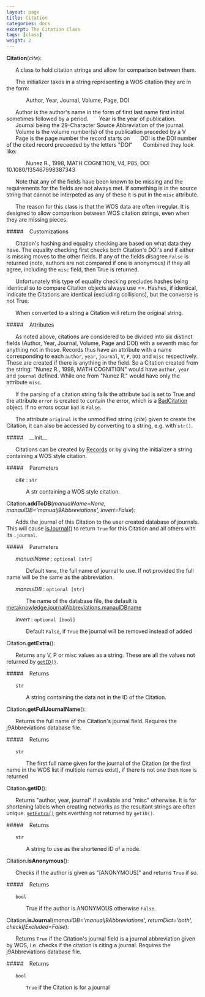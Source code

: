 ```yaml
---
layout: page
title: Citation
categories: docs
excerpt: The Citation Class
tags: [class]
weight: 2
---
```

<a name="Citation"></a>
<a name="Citation"></a>**Citation**(_cite_):

&nbsp;&nbsp;&nbsp;&nbsp;&nbsp;&nbsp;A class to hold citation strings and allow for comparison between them.

&nbsp;&nbsp;&nbsp;&nbsp;&nbsp;&nbsp;The initializer takes in a string representing a WOS citation they are in the form:

&nbsp;&nbsp;&nbsp;&nbsp;&nbsp;&nbsp;&nbsp;&nbsp;&nbsp;&nbsp;&nbsp;&nbsp; Author, Year, Journal, Volume, Page, DOI

&nbsp;&nbsp;&nbsp;&nbsp;&nbsp;&nbsp;Author is the author's name in the form of first last name first initial sometimes followed by a period.
&nbsp;&nbsp;&nbsp;&nbsp;&nbsp;&nbsp;Year is the year of publication.
&nbsp;&nbsp;&nbsp;&nbsp;&nbsp;&nbsp;Journal being the 29-Character Source Abbreviation of the journal.
&nbsp;&nbsp;&nbsp;&nbsp;&nbsp;&nbsp;Volume is the volume number(s) of the publication preceded by a V
&nbsp;&nbsp;&nbsp;&nbsp;&nbsp;&nbsp;Page is the page number the record starts on
&nbsp;&nbsp;&nbsp;&nbsp;&nbsp;&nbsp;DOI is the DOI number of the cited record preceeded by the letters "DOI"
&nbsp;&nbsp;&nbsp;&nbsp;&nbsp;&nbsp;Combined they look like:

&nbsp;&nbsp;&nbsp;&nbsp;&nbsp;&nbsp;&nbsp;&nbsp;&nbsp;&nbsp;&nbsp;&nbsp; Nunez R., 1998, MATH COGNITION, V4, P85, DOI 10.1080/135467998387343

&nbsp;&nbsp;&nbsp;&nbsp;&nbsp;&nbsp;Note that any of the fields have been known to be missing and the requirements for the fields are not always met. If something is in the source string that cannot be interpeted as any of these it is put in the `misc` attribute.

&nbsp;&nbsp;&nbsp;&nbsp;&nbsp;&nbsp;The reason for this class is that the WOS data are often irregular. It is designed to allow comparison between WOS citation strings, even when they are missing pieces.

#####&nbsp;&nbsp;&nbsp; Customizations

&nbsp;&nbsp;&nbsp;&nbsp;&nbsp;&nbsp;Citation's hashing and equality checking are based on what data they have. The equality checking first checks both Citation's DOI's and if either is missing moves to the other fields. If any of the fields disagree `False` is returned (note, authors are not compared if one is anonymous) if they all agree, including the `misc` field, then True is returned.

&nbsp;&nbsp;&nbsp;&nbsp;&nbsp;&nbsp;Unfortunately this type of equality checking precludes hashes being identical so to compare Citation objects always use ==. Hashes, if identical, indicate the Citations are identical (excluding collisions), but the converse is not True.

&nbsp;&nbsp;&nbsp;&nbsp;&nbsp;&nbsp;When converted to a string a Citation will return the original string.

#####&nbsp;&nbsp;&nbsp; Attributes

&nbsp;&nbsp;&nbsp;&nbsp;&nbsp;&nbsp;As noted above, citations are considered to be divided into six distinct fields (Author, Year, Journal, Volume, Page and DOI) with a seventh misc for anything not in those. Records thus have an attribute with a name corresponding to each `author`, `year`, `journal`, `V`, `P`, `DOI` and `misc` respectively. These are created if there is anything in the field. So a Citation created from the string: "Nunez R., 1998, MATH COGNITION" would have `author`, `year` and `journal` defined. While one from "Nunez R." would have only the attribute `misc`.

&nbsp;&nbsp;&nbsp;&nbsp;&nbsp;&nbsp;If the parsing of a citation string fails the attribute `bad` is set to True and the attribute `error` is created to contain the error, which is a [BadCitation](#metaknowledge.BadCitation) object. If no errors occur `bad` is `False`.

&nbsp;&nbsp;&nbsp;&nbsp;&nbsp;&nbsp;The attribute `original` is the unmodified string (_cite_) given to create the Citation, it can also be accessed by converting to a string, e.g. with `str()`.

#####&nbsp;&nbsp;&nbsp; \_\_Init\_\_

&nbsp;&nbsp;&nbsp;&nbsp;&nbsp;&nbsp;Citations can be created by [Records](#metaknowledge.Record) or by giving the initializer a string containing a WOS style citation.

#####&nbsp;&nbsp;&nbsp; Parameters

&nbsp;&nbsp;&nbsp;&nbsp;&nbsp;&nbsp;_cite_ : `str`

&nbsp;&nbsp;&nbsp;&nbsp;&nbsp;&nbsp;&nbsp;&nbsp;&nbsp;&nbsp;&nbsp;&nbsp; A str containing a WOS style citation.


<a name="Citation.addToDB"></a>Citation.**addToDB**(_manualName=None, manaulDB='manualj9Abbreviations', invert=False_):

&nbsp;&nbsp;&nbsp;&nbsp;&nbsp;&nbsp;Adds the journal of this Citation to the user created database of journals. This will cause [isJournal()](#Citation.isJournal) to return `True` for this Citation and all others with its `.journal`.

#####&nbsp;&nbsp;&nbsp; Parameters

&nbsp;&nbsp;&nbsp;&nbsp;&nbsp;&nbsp;_manualName_ : `optional [str]`

&nbsp;&nbsp;&nbsp;&nbsp;&nbsp;&nbsp;&nbsp;&nbsp;&nbsp;&nbsp;&nbsp;&nbsp; Default `None`, the full name of journal to use. If not provided the full name will be the same as the abbreviation.

&nbsp;&nbsp;&nbsp;&nbsp;&nbsp;&nbsp;_manaulDB_ : `optional [str]`

&nbsp;&nbsp;&nbsp;&nbsp;&nbsp;&nbsp;&nbsp;&nbsp;&nbsp;&nbsp;&nbsp;&nbsp; The name of the database file, the default is [metaknowledge.journalAbbreviations.manaulDBname](#journalAbbreviations.manaulDBname)

&nbsp;&nbsp;&nbsp;&nbsp;&nbsp;&nbsp;_invert_ : `optional [bool]`

&nbsp;&nbsp;&nbsp;&nbsp;&nbsp;&nbsp;&nbsp;&nbsp;&nbsp;&nbsp;&nbsp;&nbsp; Default `False`, if `True` the journal will be removed instead of added


<a name="Citation.getExtra"></a>Citation.**getExtra**():

&nbsp;&nbsp;&nbsp;&nbsp;&nbsp;&nbsp;Returns any V, P or misc values as a string. These are all the values not returned by [`getID()`](#Citation.getID).

#####&nbsp;&nbsp;&nbsp; Returns

&nbsp;&nbsp;&nbsp;&nbsp;&nbsp;&nbsp;`str`

&nbsp;&nbsp;&nbsp;&nbsp;&nbsp;&nbsp;&nbsp;&nbsp;&nbsp;&nbsp;&nbsp;&nbsp; A string containing the data not in the ID of the Citation.
&nbsp;&nbsp;&nbsp;&nbsp;&nbsp;&nbsp; 


<a name="Citation.getFullJournalName"></a>Citation.**getFullJournalName**():

&nbsp;&nbsp;&nbsp;&nbsp;&nbsp;&nbsp;Returns the full name of the Citation's journal field. Requires the j9Abbreviations database file.

#####&nbsp;&nbsp;&nbsp; Returns

&nbsp;&nbsp;&nbsp;&nbsp;&nbsp;&nbsp;`str`

&nbsp;&nbsp;&nbsp;&nbsp;&nbsp;&nbsp;&nbsp;&nbsp;&nbsp;&nbsp;&nbsp;&nbsp; The first full name given for the journal of the Citation (or the first name in the WOS list if multiple names exist), if there is not one then `None` is returned


<a name="Citation.getID"></a>Citation.**getID**():

&nbsp;&nbsp;&nbsp;&nbsp;&nbsp;&nbsp;Returns "author, year, journal" if available and "misc" otherwise. It is for shortening labels when creating networks as the resultant strings are often unique. [`getExtra()`](#Citation.getExtra) gets everthing not returned by `getID()`.

#####&nbsp;&nbsp;&nbsp; Returns

&nbsp;&nbsp;&nbsp;&nbsp;&nbsp;&nbsp;`str`

&nbsp;&nbsp;&nbsp;&nbsp;&nbsp;&nbsp;&nbsp;&nbsp;&nbsp;&nbsp;&nbsp;&nbsp; A string to use as the shortened ID of a node.


<a name="Citation.isAnonymous"></a>Citation.**isAnonymous**():

&nbsp;&nbsp;&nbsp;&nbsp;&nbsp;&nbsp;Checks if the author is given as "[ANONYMOUS]" and returns `True` if so.

#####&nbsp;&nbsp;&nbsp; Returns

&nbsp;&nbsp;&nbsp;&nbsp;&nbsp;&nbsp;`bool`

&nbsp;&nbsp;&nbsp;&nbsp;&nbsp;&nbsp;&nbsp;&nbsp;&nbsp;&nbsp;&nbsp;&nbsp; True if the author is ANONYMOUS otherwise `False`.


<a name="Citation.isJournal"></a>Citation.**isJournal**(_manaulDB='manualj9Abbreviations', returnDict='both', checkIfExcluded=False_):

&nbsp;&nbsp;&nbsp;&nbsp;&nbsp;&nbsp;Returns `True` if the Citation's journal field is a journal abbreviation given by WOS, i.e. checks if the citation is citing a journal. Requires the j9Abbreviations database file.

#####&nbsp;&nbsp;&nbsp; Returns

&nbsp;&nbsp;&nbsp;&nbsp;&nbsp;&nbsp;`bool`

&nbsp;&nbsp;&nbsp;&nbsp;&nbsp;&nbsp;&nbsp;&nbsp;&nbsp;&nbsp;&nbsp;&nbsp; `True` if the Citation is for a journal


